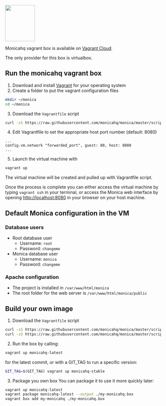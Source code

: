<img width="96" height="117" src="https://upload.wikimedia.org/wikipedia/commons/thumb/8/87/Vagrant.png/197px-Vagrant.png" />

Monicahq vagrant box is available on [Vagrant Cloud](https://app.vagrantup.com/monicahq/boxes/monicahq).

The only provider for this box is virtualbox.

## Run the monicahq vagrant box

1. Download and install [Vagrant](https://www.vagrantup.com/) for your operating system
2. Create a folder to put the vagrant configuration files
```sh
mkdir ~/monica
cd ~/monica
```
3. Download the `Vagrantfile` script
```sh
curl -sS https://raw.githubusercontent.com/monicahq/monica/master/scripts/vagrant/Vagrantfile -o Vagrantfile
```
4. Edit Vagrantfile to set the appropriate host port number (default: 8080)
```
...
config.vm.network "forwarded_port", guest: 80, host: 8080
...
```
5. Launch the virtual machine with
```sh
vagrant up
```

The virtual machine will be created and pulled up with Vagrantfile script.

Once the process is complete you can either access the virtual machine by typing `vagrant ssh` in your terminal, or access the Monica web interface by opening [http://localhost:8080](http://localhost:8080) in your browser on your host machine.

## Default Monica configuration in the VM

### Database users

* Root database user
   - Username: `root`
   - Password: `changeme`
* Monica database user
   - Username: `monica`
   - Password: `changeme`

### Apache configuration

* The project is installed in `/var/www/html/monica`
* The root folder for the web server is `/var/www/html/monica/public`

## Build your own image

1. Download the `Vagrantfile` script
```sh
curl -sS https://raw.githubusercontent.com/monicahq/monica/master/scripts/vagrant/build/Vagrantfile -o Vagrantfile
curl -sS https://raw.githubusercontent.com/monicahq/monica/master/scripts/vagrant/build/install-monica.sh -o install-monica.sh
```
2. Run the box by calling:
```sh
vagrant up monicahq-latest
```
for the latest commit, or with a GIT_TAG to run a specific version:
```sh
GIT_TAG=$(GIT_TAG) vagrant up monicahq-stable
```
3. Package you own box
You can package it to use it more quickly later:
```sh
vagrant up monicahq-latest
vagrant package monicahq-latest --output ./my-monicahq.box
vagrant box add my-monicahq ./my-monicahq.box
```
